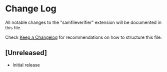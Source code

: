 # Change Log

All notable changes to the "samfileverifier" extension will be documented in this file.

Check [Keep a Changelog](http://keepachangelog.com/) for recommendations on how to structure this file.

## [Unreleased]

- Initial release